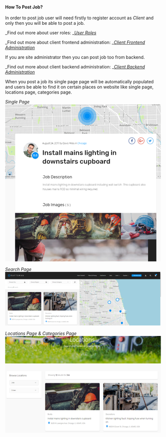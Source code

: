 #### How To Post Job?

In order to post job user will need firstly to register account as _Client_ and only then you will be able to post a job.

_Find out more about user roles: _[_User Roles_](/users/user-roles.md)

_Find out more about client frontend administration: _[_Client Frontend Administration_](/users/user-administration-profile-page/client-administration/client-frontend-administration.md)

If you are site administrator then you can post job too from backend.

_Find out more about client backend administration: _[_Client Backend Administration_](/users/user-administration-profile-page/client-administration/client-backend-administration.md)

When you post a job its single page page will be automatically populated and users be able to find it on certain places on website like single page, locations page, categories page.

_Single Page_![](/assets/63.png)

_Search Page_![](/assets/62.png)

_Locations Page & Categories Page_![](/assets/64.png)



